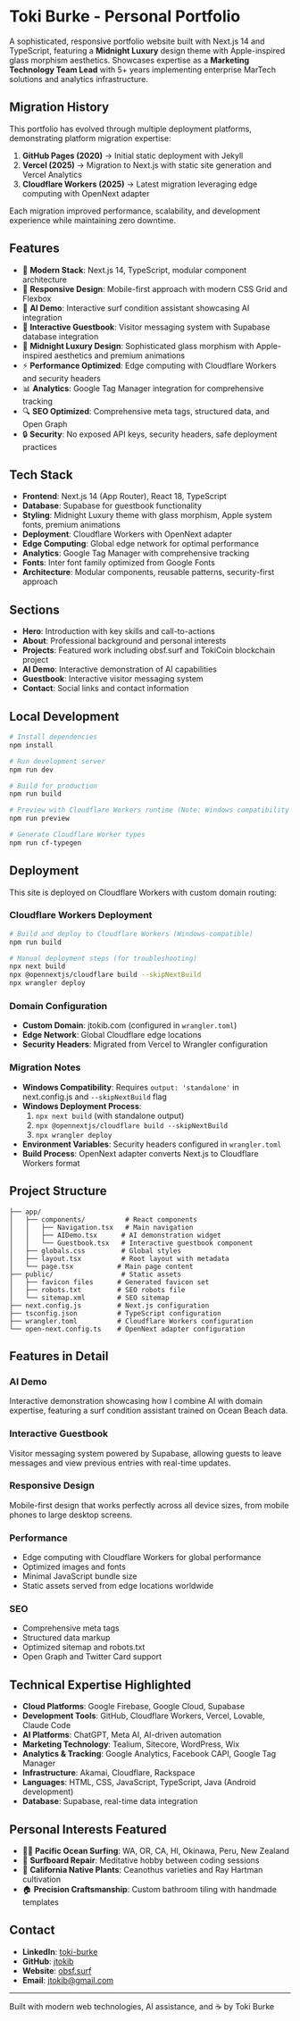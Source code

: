 # Toki Burke - Personal Portfolio

A sophisticated, responsive portfolio website built with Next.js 14 and TypeScript, featuring a **Midnight Luxury** design theme with Apple-inspired glass morphism aesthetics. Showcases expertise as a **Marketing Technology Team Lead** with 5+ years implementing enterprise MarTech solutions and analytics infrastructure.

## Migration History

This portfolio has evolved through multiple deployment platforms, demonstrating platform migration expertise:

1. **GitHub Pages (2020)** → Initial static deployment with Jekyll
2. **Vercel (2025)** → Migration to Next.js with static site generation and Vercel Analytics
3. **Cloudflare Workers (2025)** → Latest migration leveraging edge computing with OpenNext adapter

Each migration improved performance, scalability, and development experience while maintaining zero downtime.

## Features

- 🚀 **Modern Stack**: Next.js 14, TypeScript, modular component architecture
- 📱 **Responsive Design**: Mobile-first approach with modern CSS Grid and Flexbox
- 🤖 **AI Demo**: Interactive surf condition assistant showcasing AI integration
- 📝 **Interactive Guestbook**: Visitor messaging system with Supabase database integration
- 🎨 **Midnight Luxury Design**: Sophisticated glass morphism with Apple-inspired aesthetics and premium animations
- ⚡ **Performance Optimized**: Edge computing with Cloudflare Workers and security headers
- 📊 **Analytics**: Google Tag Manager integration for comprehensive tracking
- 🔍 **SEO Optimized**: Comprehensive meta tags, structured data, and Open Graph
- 🔒 **Security**: No exposed API keys, security headers, safe deployment practices

## Tech Stack

- **Frontend**: Next.js 14 (App Router), React 18, TypeScript
- **Database**: Supabase for guestbook functionality
- **Styling**: Midnight Luxury theme with glass morphism, Apple system fonts, premium animations
- **Deployment**: Cloudflare Workers with OpenNext adapter
- **Edge Computing**: Global edge network for optimal performance
- **Analytics**: Google Tag Manager with comprehensive tracking
- **Fonts**: Inter font family optimized from Google Fonts
- **Architecture**: Modular components, reusable patterns, security-first approach

## Sections

- **Hero**: Introduction with key skills and call-to-actions
- **About**: Professional background and personal interests
- **Projects**: Featured work including obsf.surf and TokiCoin blockchain project
- **AI Demo**: Interactive demonstration of AI capabilities
- **Guestbook**: Interactive visitor messaging system
- **Contact**: Social links and contact information

## Local Development

```bash
# Install dependencies
npm install

# Run development server
npm run dev

# Build for production
npm run build

# Preview with Cloudflare Workers runtime (Note: Windows compatibility issues)
npm run preview

# Generate Cloudflare Worker types
npm run cf-typegen
```

## Deployment

This site is deployed on Cloudflare Workers with custom domain routing:

### Cloudflare Workers Deployment
```bash
# Build and deploy to Cloudflare Workers (Windows-compatible)
npm run build

# Manual deployment steps (for troubleshooting)
npx next build
npx @opennextjs/cloudflare build --skipNextBuild
npx wrangler deploy
```

### Domain Configuration
- **Custom Domain**: jtokib.com (configured in `wrangler.toml`)
- **Edge Network**: Global Cloudflare edge locations
- **Security Headers**: Migrated from Vercel to Wrangler configuration

### Migration Notes
- **Windows Compatibility**: Requires `output: 'standalone'` in next.config.js and `--skipNextBuild` flag
- **Windows Deployment Process**:
  1. `npx next build` (with standalone output)
  2. `npx @opennextjs/cloudflare build --skipNextBuild`
  3. `npx wrangler deploy`
- **Environment Variables**: Security headers configured in `wrangler.toml`
- **Build Process**: OpenNext adapter converts Next.js to Cloudflare Workers format

## Project Structure

```
├── app/
│   ├── components/          # React components
│   │   ├── Navigation.tsx   # Main navigation
│   │   ├── AIDemo.tsx      # AI demonstration widget
│   │   └── Guestbook.tsx   # Interactive guestbook component
│   ├── globals.css         # Global styles
│   ├── layout.tsx          # Root layout with metadata
│   └── page.tsx           # Main page content
├── public/                 # Static assets
│   ├── favicon files      # Generated favicon set
│   ├── robots.txt         # SEO robots file
│   └── sitemap.xml        # SEO sitemap
├── next.config.js         # Next.js configuration
├── tsconfig.json          # TypeScript configuration
├── wrangler.toml          # Cloudflare Workers configuration
└── open-next.config.ts    # OpenNext adapter configuration
```

## Features in Detail

### AI Demo
Interactive demonstration showcasing how I combine AI with domain expertise, featuring a surf condition assistant trained on Ocean Beach data.

### Interactive Guestbook
Visitor messaging system powered by Supabase, allowing guests to leave messages and view previous entries with real-time updates.

### Responsive Design
Mobile-first design that works perfectly across all device sizes, from mobile phones to large desktop screens.

### Performance
- Edge computing with Cloudflare Workers for global performance
- Optimized images and fonts
- Minimal JavaScript bundle size
- Static assets served from edge locations worldwide

### SEO
- Comprehensive meta tags
- Structured data markup
- Optimized sitemap and robots.txt
- Open Graph and Twitter Card support

## Technical Expertise Highlighted

- **Cloud Platforms**: Google Firebase, Google Cloud, Supabase
- **Development Tools**: GitHub, Cloudflare Workers, Vercel, Lovable, Claude Code
- **AI Platforms**: ChatGPT, Meta AI, AI-driven automation
- **Marketing Technology**: Tealium, Sitecore, WordPress, Wix
- **Analytics & Tracking**: Google Analytics, Facebook CAPI, Google Tag Manager
- **Infrastructure**: Akamai, Cloudflare, Rackspace
- **Languages**: HTML, CSS, JavaScript, TypeScript, Java (Android development)
- **Database**: Supabase, real-time data integration

## Personal Interests Featured

- 🏄‍♂️ **Pacific Ocean Surfing**: WA, OR, CA, HI, Okinawa, Peru, New Zealand
- 🔧 **Surfboard Repair**: Meditative hobby between coding sessions
- 🌿 **California Native Plants**: Ceanothus varieties and Ray Hartman cultivation
- 🏠 **Precision Craftsmanship**: Custom bathroom tiling with handmade templates

## Contact

- **LinkedIn**: [toki-burke](https://www.linkedin.com/in/toki-burke)
- **GitHub**: [jtokib](https://github.com/jtokib)
- **Website**: [obsf.surf](https://obsf.surf)
- **Email**: jtokib@gmail.com

---

Built with modern web technologies, AI assistance, and ☕ by Toki Burke
